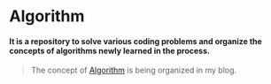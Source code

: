 # Algorithm
#### It is a repository to solve various coding problems and organize the concepts of algorithms newly learned in the process.
> The concept of [Algorithm](https://jaykim.tistory.com/) is being organized in my blog.
